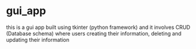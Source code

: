 # gui_app
this is a gui app built using tkinter (python framework) and it involves CRUD (Database schema) where users creating their information, deleting and updating their information
